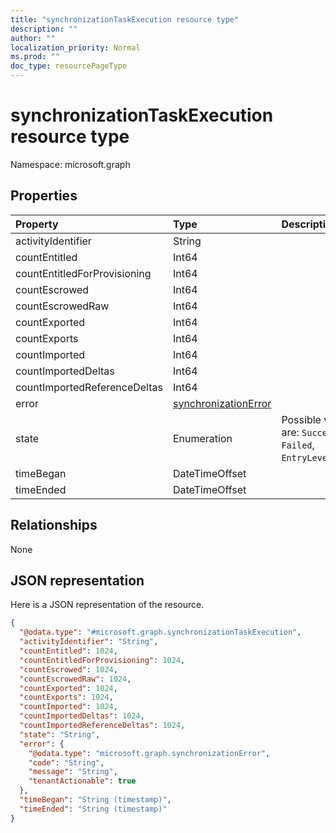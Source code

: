 ```yaml
---
title: "synchronizationTaskExecution resource type"
description: ""
author: ""
localization_priority: Normal
ms.prod: ""
doc_type: resourcePageType
---
```


# synchronizationTaskExecution resource type


Namespace: microsoft.graph



## Properties
|Property|Type|Description|
|:---|:---|:---|
|activityIdentifier|String||
|countEntitled|Int64||
|countEntitledForProvisioning|Int64||
|countEscrowed|Int64||
|countEscrowedRaw|Int64||
|countExported|Int64||
|countExports|Int64||
|countImported|Int64||
|countImportedDeltas|Int64||
|countImportedReferenceDeltas|Int64||
|error|[synchronizationError](../resources/synchronizationerror.md)||
|state|Enumeration| Possible values are: `Succeeded`, `Failed`, `EntryLevelErrors`.|
|timeBegan|DateTimeOffset||
|timeEnded|DateTimeOffset||

## Relationships
None

## JSON representation
Here is a JSON representation of the resource.
<!-- {
  "blockType": "resource",
  "@odata.type": "microsoft.graph.synchronizationTaskExecution"
}
-->
``` json
{
  "@odata.type": "#microsoft.graph.synchronizationTaskExecution",
  "activityIdentifier": "String",
  "countEntitled": 1024,
  "countEntitledForProvisioning": 1024,
  "countEscrowed": 1024,
  "countEscrowedRaw": 1024,
  "countExported": 1024,
  "countExports": 1024,
  "countImported": 1024,
  "countImportedDeltas": 1024,
  "countImportedReferenceDeltas": 1024,
  "state": "String",
  "error": {
    "@odata.type": "microsoft.graph.synchronizationError",
    "code": "String",
    "message": "String",
    "tenantActionable": true
  },
  "timeBegan": "String (timestamp)",
  "timeEnded": "String (timestamp)"
}
```

